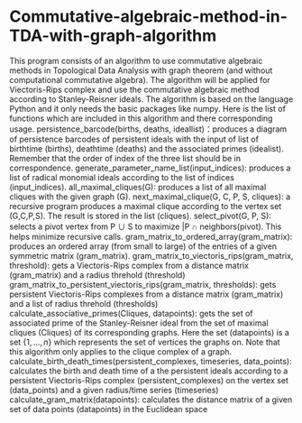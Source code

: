 # Commutative-algebraic-method-in-TDA-with-graph-algorithm
This program consists of an algorithm to use commutative algebraic methods in Topological Data Analysis with graph theorem (and without computational commutative algebra).  The algorithm will be applied for Viectoris-Rips complex and use the commutative algebraic method according to Stanley-Reisner ideals. The algorithm is based on the language Python and it only needs the basic packages like numpy.
Here is the list of functions which are included in this algorithm and there corresponding usage.
persistence_barcode(births, deaths, ideallist)：produces a diagram of persistence barcodes of persistent ideals with the input of list of birthtime (births), deathtime (deaths) and the associated primes (idealist). Remember that the order of index of the three list should be in correspondence.
generate_parameter_name_list(input_indices): produces a list of radical monomial ideals according to the list of indices (input_indices).
all_maximal_cliques(G): produces a list of all maximal cliques with the given graph (G). 
next_maximal_clique(G, C, P, S, cliques):  a recursive program produces a maximal clique according to the vertex set (G,C,P,S). The result is stored in the list (cliques). 
select_pivot(G, P, S): selects a pivot vertex from P ∪ S to maximize |P ∩ neighbors(pivot). This helps minimize recursive calls.
gram_matrix_to_ordered_array(gram_matrix): produces an ordered array (from small to large) of the entries of a given symmetric matrix (gram_matrix).
gram_matrix_to_viectoris_rips(gram_matrix, threshold): gets a Viectoris-Rips complex from a distance matrix (gram_matrix) and a radius threhold (threshold)
gram_matrix_to_persistent_viectoris_rips(gram_matrix, thresholds): gets persistent Viectoris-Rips complexes from a distance matrix (gram_matrix) and a list of radius threhold (thresholds)
calculate_associative_primes(Cliques, datapoints): gets the set of associated prime of the Stanley-Reisner ideal from the set of maximal cliques (Cliques) of its corresponding graphs. Here the set (datapoints) is a set $\{1,\dots,n\}$ which represents the set of vertices the graphs on. Note that this algorithm only applies to the clique complex of a graph.
calculate_birth_death_times(persistent_complexes, timeseries, data_points): calculates the birth and death time of a the persistent ideals according to a persistent Viectoris-Rips complex (persistent_complexes) on the vertex set (data_points) and a given radius/time series (timeseries) 
calculate_gram_matrix(datapoints): calculates the distance matrix of a given set of data points (datapoints) in the Euclidean space
